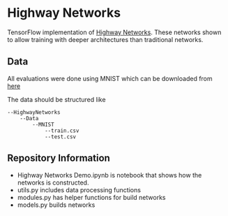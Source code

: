 # Highway Networks

TensorFlow implementation of [Highway Networks](https://arxiv.org/abs/1505.00387). These networks shown to allow training with deeper architectures than traditional networks. 

## Data
All evaluations were done using MNIST which can be downloaded from [here](https://pjreddie.com/projects/mnist-in-csv/)

The data should be structured like

```
--HighwayNetworks
    --Data
        --MNIST
            --train.csv
            --test.csv
```

## Repository Information
*  Highway Networks Demo.ipynb is notebook that shows how the networks is constructed.
*  utils.py includes data processing functions
*  modules.py has helper functions for build networks
*  models.py builds networks
